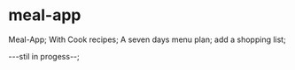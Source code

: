 # meal-app
Meal-App;
With Cook recipes;
A seven days menu plan;
add a shopping list;

---stil in progess--;
